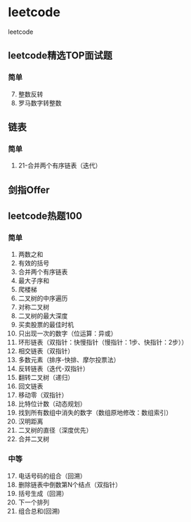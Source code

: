 # leetcode
leetcode

## leetcode精选TOP面试题

### 简单

7. 整数反转
13. 罗马数字转整数

## 链表

### 简单

1. 21-合并两个有序链表（迭代）

## 剑指Offer

## leetcode热题100

### 简单

1. 两数之和
20. 有效的括号
21. 合并两个有序链表
53. 最大子序和
70. 爬楼梯
94. 二叉树的中序遍历
101. 对称二叉树
104. 二叉树的最大深度
121. 买卖股票的最佳时机
136. 只出现一次的数字（位运算：异或）
141. 环形链表（双指针：快慢指针（慢指针：1步、快指针：2步））
160. 相交链表（双指针）
169. 多数元素（排序-快排、摩尔投票法）
206. 反转链表（迭代-双指针）
226. 翻转二叉树（递归）
234. 回文链表
283. 移动零（双指针）
338. 比特位计数（动态规划）
448. 找到所有数组中消失的数字（数组原地修改：数组索引）
461. 汉明距离
543. 二叉树的直径（深度优先）
617. 合并二叉树 

### 中等

17. 电话号码的组合（回溯）
19. 删除链表中倒数第N个结点（双指针）
22. 括号生成（回溯）
31. 下一个排列
39. 组合总和(回溯)